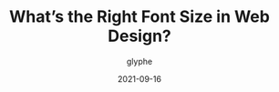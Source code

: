 ---
author: glyphe
date: 2021-09-16
permalink: false
tags:
  - typography
  - design
target_url: https://pimpmytype.com/font-size/
title: What’s the Right Font Size in Web Design?
---